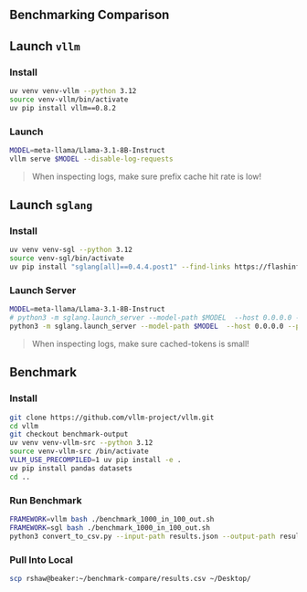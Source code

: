 ## Benchmarking Comparison

## Launch `vllm`

### Install

```bash
uv venv venv-vllm --python 3.12
source venv-vllm/bin/activate
uv pip install vllm==0.8.2
```

### Launch

```bash
MODEL=meta-llama/Llama-3.1-8B-Instruct
vllm serve $MODEL --disable-log-requests
```

> When inspecting logs, make sure prefix cache hit rate is low!

## Launch `sglang`

### Install

```bash
uv venv venv-sgl --python 3.12
source venv-sgl/bin/activate
uv pip install "sglang[all]==0.4.4.post1" --find-links https://flashinfer.ai/whl/cu124/torch2.5/flashinfer-python
```

### Launch Server

```bash
MODEL=meta-llama/Llama-3.1-8B-Instruct
# python3 -m sglang.launch_server --model-path $MODEL  --host 0.0.0.0 --port 8000 --enable-mixed-chunk
python3 -m sglang.launch_server --model-path $MODEL  --host 0.0.0.0 --port 8000
```

> When inspecting logs, make sure cached-tokens is small!

## Benchmark

### Install
```bash
git clone https://github.com/vllm-project/vllm.git
cd vllm
git checkout benchmark-output
uv venv venv-vllm-src --python 3.12
source venv-vllm-src /bin/activate
VLLM_USE_PRECOMPILED=1 uv pip install -e .
uv pip install pandas datasets
cd ..
```

### Run Benchmark

```bash
FRAMEWORK=vllm bash ./benchmark_1000_in_100_out.sh
FRAMEWORK=sgl bash ./benchmark_1000_in_100_out.sh
python3 convert_to_csv.py --input-path results.json --output-path results.csv
```

### Pull Into Local

```bash
scp rshaw@beaker:~/benchmark-compare/results.csv ~/Desktop/
```
